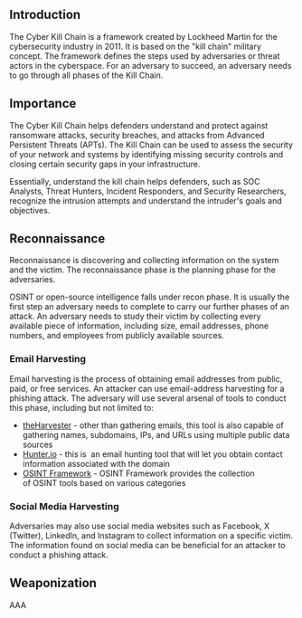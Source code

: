 ## Introduction
The Cyber Kill Chain is a framework created by Lockheed Martin for the cybersecurity industry in 2011. It is based on the "kill chain" military concept. The framework defines the steps used by adversaries or threat actors in the cyberspace. For an adversary to succeed, an adversary needs to go through all phases of the Kill Chain.
## Importance
The Cyber Kill Chain helps defenders understand and protect against ransomware attacks, security breaches, and attacks from Advanced Persistent Threats (APTs). The Kill Chain can be used to assess the security of your network and systems by identifying missing security controls and closing certain security gaps in your infrastructure.

Essentially, understand the kill chain helps defenders, such as SOC Analysts, Threat Hunters, Incident Responders, and Security Researchers, recognize the intrusion attempts and understand the intruder's goals and objectives.
## Reconnaissance
Reconnaissance is discovering and collecting information on the system and the victim. The reconnaissance phase is the planning phase for the adversaries.

OSINT or open-source intelligence falls under recon phase. It is usually the first step an adversary needs to complete to carry our further phases of an attack. An adversary needs to study their victim by collecting every available piece of information, including size, email addresses, phone numbers, and employees from publicly available sources.
### Email Harvesting
Email harvesting is the process of obtaining email addresses from public, paid, or free services. An attacker can use email-address harvesting for a phishing attack. The adversary will use several arsenal of tools to conduct this phase, including but not limited to:
- [theHarvester](https://github.com/laramies/theHarvester) - other than gathering emails, this tool is also capable of gathering names, subdomains, IPs, and URLs using multiple public data sources 
- [Hunter.io](https://hunter.io/) - this is  an email hunting tool that will let you obtain contact information associated with the domain
- [OSINT Framework](https://osintframework.com/) - OSINT Framework provides the collection of OSINT tools based on various categories
### Social Media Harvesting
Adversaries may also use social media websites such as Facebook, X (Twitter), LinkedIn, and Instagram to collect information on a specific victim. The information found on social media can be beneficial for an attacker to conduct a phishing attack.
## Weaponization
AAA